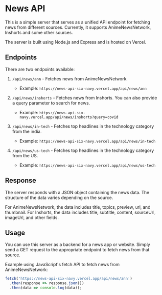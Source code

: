 # News API

This is a simple server that serves as a unified API endpoint for fetching news from different sources. Currently, it supports AnimeNewsNetwork, Inshorts and some other sources.

The server is built using Node.js and Express and is hosted on Vercel.

## Endpoints

There are two endpoints available:

1. `/api/news/ann` - Fetches news from AnimeNewsNetwork.
   * Example: `https://news-api-six-navy.vercel.app/api/news/ann`
   
2. `/api/news/inshorts` - Fetches news from Inshorts. You can also provide a query parameter to search for news.
   * Example: `https://news-api-six-navy.vercel.app/api/news/inshorts?query=covid`
  
3. `/api/news/in-tech` - Fetches top headlines in the technology category from the india.
   * Example: `https://news-api-six-navy.vercel.app/api/news/in-tech`

5. `/api/news/us-tech` - Fetches top headlines in the technology category from the US.
   * Example: `https://news-api-six-navy.vercel.app/api/news/us-tech`

## Response

The server responds with a JSON object containing the news data. The structure of the data varies depending on the source.

For AnimeNewsNetwork, the data includes title, topics, preview, url, and thumbnail. For Inshorts, the data includes title, subtitle, content, sourceUrl, imageUrl, and other fields.

## Usage

You can use this server as a backend for a news app or website. Simply send a GET request to the appropriate endpoint to fetch news from that source.

Example using JavaScript's fetch API to fetch news from AnimeNewsNetwork:

```javascript
fetch('https://news-api-six-navy.vercel.app/api/news/ann')
  .then(response => response.json())
  .then(data => console.log(data));


